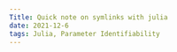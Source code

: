 ```yaml
---
Title: Quick note on symlinks with julia
date: 2021-12-6
tags: Julia, Parameter Identifiability
---
```


